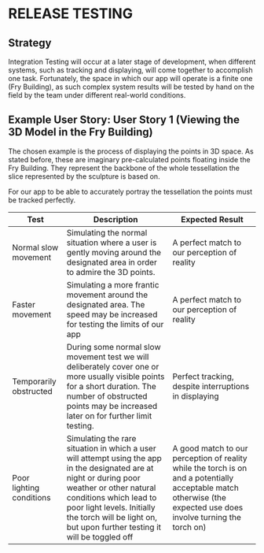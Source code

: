 # RELEASE TESTING

## Strategy

Integration Testing will occur at a later stage of development, when different systems, such as tracking and displaying, will come together to accomplish one task. Fortunately, the space in which our app will operate is a finite one (Fry Building), as such complex system results will be tested by hand on the field by the team under different real-world conditions.


## Example User Story: User Story 1 (Viewing the 3D Model in the Fry Building)

The chosen example is the process of displaying the points in 3D space. As stated before, these are imaginary pre-calculated points floating inside the Fry Building. They represent the backbone of the whole tessellation the slice represented by the sculpture is based on. 

For our app to be able to accurately portray the tessellation the points must be tracked perfectly. 	

Test | Description	| Expected Result
-----|--------------|----------------
Normal slow movement | Simulating the normal situation where a user is gently moving around the designated area in order to admire the 3D points. | A perfect match to our perception of reality
Faster movement	| Simulating a more frantic movement around the designated area. The speed may be increased for testing the limits of our app	| A perfect match to our perception of reality
Temporarily obstructed | During some normal slow movement test we will deliberately cover one or more usually visible points for a short duration. The number of obstructed points may be increased later on for further limit testing. | Perfect tracking, despite interruptions in displaying
Poor lighting conditions | Simulating the rare situation in which a user will attempt using the app in the designated are at night or during poor weather or other natural conditions which lead to poor light levels. Initially the torch will be light on, but upon further testing it will be toggled off | A good match to our perception of reality while the torch is on and a potentially acceptable match otherwise (the expected use does involve turning the torch on)
